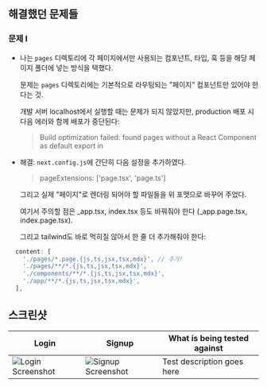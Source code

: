 ## 해결했던 문제들
### 문제 I
- 나는 `pages` 디렉토리에 각 페이지에서만 사용되는 컴포넌트, 타입, 훅 등을 해당 페이지 폴더에 넣는 방식을 택했다.

  문제는 `pages` 디렉토리에는 기본적으로 라우팅되는 "페이지" 컴포넌트만 있어야 한다는 것.

  개발 서버 localhost에서 실행할 때는 문제가 되지 않았지만, production 배포 시 다음 에러와 함께 배포가 중단된다:

   > Build optimization failed: found pages without a React Component as default export in 

- 해결: `next.config.js`에 간단히 다음 설정을 추가하였다.

   >   pageExtensions: ['page.tsx', 'page.ts']
  
  그리고 실제 "페이지"로 렌더링 되어야 할 파일들을 위 포맷으로 바꾸어 주었다. 

  여기서 주의할 점은 _app.tsx, index.tsx 등도 바꿔줘야 한다 (_app.page.tsx, index.page.tsx).

  그리고 tailwind도 바로 먹히질 않아서 한 줄 더 추가해줘야 한다:

```ts
  content: [
    './pages/*.page.{js,ts,jsx,tsx,mdx}', // 추가!
    './pages/**/*.{js,ts,jsx,tsx,mdx}',
    './components/**/*.{js,ts,jsx,tsx,mdx}',
    './app/**/*.{js,ts,jsx,tsx,mdx}',
  ],
```

## 스크린샷
| Login                                                                                                | Signup                                                                                                | What is being tested against |
| ---------------------------------------------------------------------------------------------------- | ----------------------------------------------------------------------------------------------------- | ---------------------------- |
| ![Login Screenshot](https://github.com/user-attachments/assets/5fcf8b45-d2ee-4ed5-a998-17c3e4b42a7d) | ![Signup Screenshot](https://github.com/user-attachments/assets/186c4eed-e378-4f85-905c-9421815b430a) | Test description goes here   |
